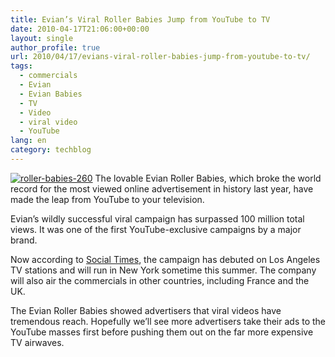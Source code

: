 ```yaml
---
title: Evian’s Viral Roller Babies Jump from YouTube to TV
date: 2010-04-17T21:06:00+00:00
layout: single
author_profile: true
url: 2010/04/17/evians-viral-roller-babies-jump-from-youtube-to-tv/
tags:
  - commercials
  - Evian
  - Evian Babies
  - TV
  - Video
  - viral video
  - YouTube
lang: en
category: techblog
---
```

[![roller-babies-260](http://lh5.ggpht.com/_vaUVXcmC3OI/S8obvd39RMI/AAAAAAAACAw/4ZdEB6utAnw/roller-babies-260_thumb%5B2%5D.png?imgmax=800 "roller-babies-260")](http://lh5.ggpht.com/_vaUVXcmC3OI/S8obqtxoelI/AAAAAAAACAs/41JibzW0WuQ/s1600-h/roller-babies-260%5B4%5D.png) The lovable Evian Roller Babies, which broke the world record for the most viewed online advertisement in history last year, have made the leap from YouTube to your television. 

Evian’s wildly successful viral campaign has surpassed 100 million total views. It was one of the first YouTube-exclusive campaigns by a major brand. 

Now according to [Social Times](http://www.socialtimes.com/2010/04/evian%E2%80%99s-roller-babies-viral-campaign-headed-for-television/), the campaign has debuted on Los Angeles TV stations and will run in New York sometime this summer. The company will also air the commercials in other countries, including France and the UK. 

The Evian Roller Babies showed advertisers that viral videos have tremendous reach. Hopefully we’ll see more advertisers take their ads to the YouTube masses first before pushing them out on the far more expensive TV airwaves. </p>